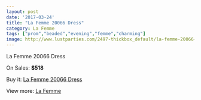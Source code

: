 ```yaml
---
layout: post
date: '2017-03-24'
title: "La Femme 20066 Dress"
category: La Femme
tags: ["prom","beaded","evening","femme","charming"]
image: http://www.lustparties.com/2497-thickbox_default/la-femme-20066-dress.jpg
---
```

La Femme 20066 Dress

On Sales: **$518**
<a href="https://www.lustparties.com/en/la-femme/807-la-femme-20066-dress.html"><amp-img layout="responsive" width="600" height="600" src="//www.lustparties.com/2497-thickbox_default/la-femme-20066-dress.jpg" alt="La Femme 20066 Dress 0" /></a>
<a href="https://www.lustparties.com/en/la-femme/807-la-femme-20066-dress.html"><amp-img layout="responsive" width="600" height="600" src="//www.lustparties.com/2500-thickbox_default/la-femme-20066-dress.jpg" alt="La Femme 20066 Dress 1" /></a>
<a href="https://www.lustparties.com/en/la-femme/807-la-femme-20066-dress.html"><amp-img layout="responsive" width="600" height="600" src="//www.lustparties.com/2499-thickbox_default/la-femme-20066-dress.jpg" alt="La Femme 20066 Dress 2" /></a>
<a href="https://www.lustparties.com/en/la-femme/807-la-femme-20066-dress.html"><amp-img layout="responsive" width="600" height="600" src="//www.lustparties.com/2498-thickbox_default/la-femme-20066-dress.jpg" alt="La Femme 20066 Dress 3" /></a>

Buy it: [La Femme 20066 Dress](https://www.lustparties.com/en/la-femme/807-la-femme-20066-dress.html "La Femme 20066 Dress")

View more: [La Femme](https://www.lustparties.com/en/4-la-femme "La Femme")